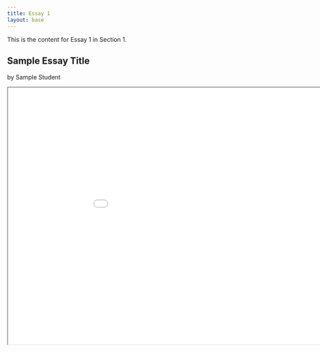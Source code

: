 ```yaml
---
title: Essay 1
layout: base
---
```

This is the content for Essay 1 in Section 1.

## Sample Essay Title

by Sample Student

<iframe src="{{ site.baseurl }}/essays/all-student-essays/chicago-sample-paper.pdf" width="1000" height="600"></iframe>
